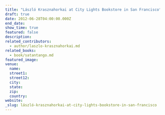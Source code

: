 ```yaml
---
title: "László Krasznahorkai at City Lights Bookstore in San Francisco"
draft: true
date: 2012-06-28T04:00:00.000Z
end_date:
show_time: true
featured: false
description:
related_contributors:
  - author/laszlo-krasznahorkai.md
related_books:
  - book/satantango.md
featured_image: 
venue:
  name:
  street1:
  street12:
  city:
  state:
  zip:
  country:
website:
_slug: lászló-krasznahorkai-at-city-lights-bookstore-in-san-francisco
---
```

